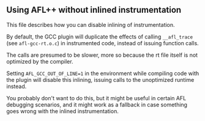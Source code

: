 ## Using AFL++ without inlined instrumentation

  This file describes how you can disable inlining of instrumentation.


By default, the GCC plugin will duplicate the effects of calling
`__afl_trace` (see `afl-gcc-rt.o.c`) in instrumented code, instead of
issuing function calls.

The calls are presumed to be slower, more so because the rt file
itself is not optimized by the compiler.

Setting `AFL_GCC_OUT_OF_LINE=1` in the environment while compiling code
with the plugin will disable this inlining, issuing calls to the
unoptimized runtime instead.

You probably don't want to do this, but it might be useful in certain
AFL debugging scenarios, and it might work as a fallback in case
something goes wrong with the inlined instrumentation.
